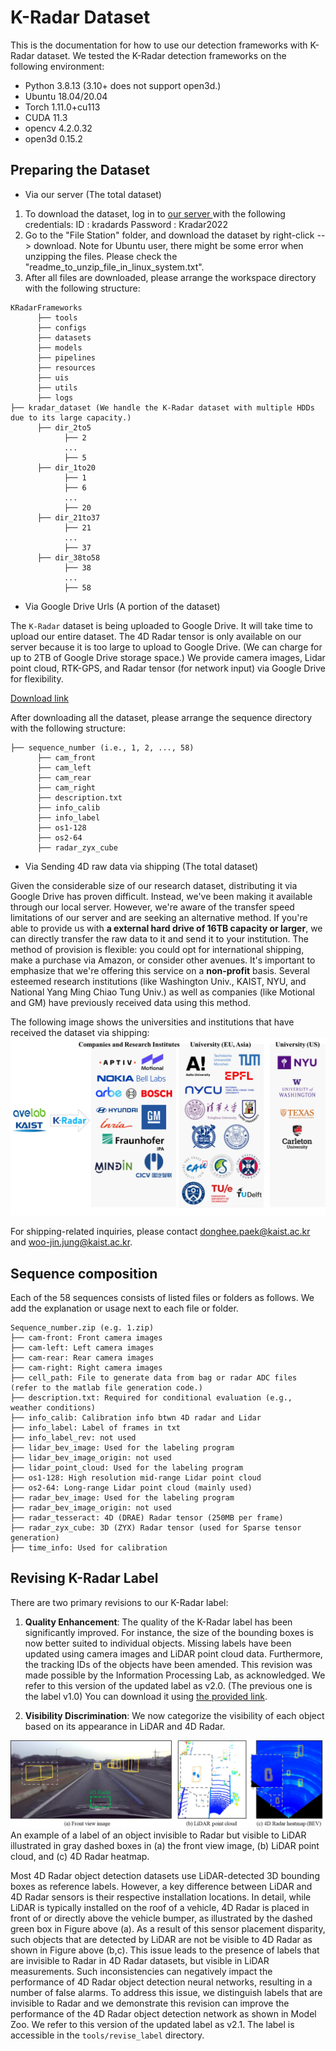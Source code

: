 # K-Radar Dataset
This is the documentation for how to use our detection frameworks with K-Radar dataset.
We tested the K-Radar detection frameworks on the following environment:
* Python 3.8.13 (3.10+ does not support open3d.)
* Ubuntu 18.04/20.04
* Torch 1.11.0+cu113
* CUDA 11.3
* opencv 4.2.0.32
* open3d 0.15.2

## Preparing the Dataset

* Via our server (The total dataset)

1. To download the dataset, log in to <a href="http://QuickConnect.to/kaistavelab"> our server </a> with the following credentials: 
      ID       : kradards
      Password : Kradar2022
2. Go to the "File Station" folder, and download the dataset by right-click --> download.
   Note for Ubuntu user, there might be some error when unzipping the files. Please check the "readme_to_unzip_file_in_linux_system.txt".
3. After all files are downloaded, please arrange the workspace directory with the following structure:
```
KRadarFrameworks
      ├── tools
      ├── configs
      ├── datasets
      ├── models
      ├── pipelines
      ├── resources
      ├── uis
      ├── utils
      ├── logs
├── kradar_dataset (We handle the K-Radar dataset with multiple HDDs due to its large capacity.)
      ├── dir_2to5
            ├── 2
            ...
            ├── 5
      ├── dir_1to20
            ├── 1
            ├── 6
            ...
            ├── 20
      ├── dir_21to37
            ├── 21
            ...
            ├── 37
      ├── dir_38to58
            ├── 38
            ...
            ├── 58
```

* Via Google Drive Urls (A portion of the dataset)

The `K-Radar` dataset is being uploaded to Google Drive. It will take time to upload our entire dataset.
The 4D Radar tensor is only available on our server because it is too large to upload to Google Drive. (We can charge for up to 2TB of Google Drive storage space.)
We provide camera images, Lidar point cloud, RTK-GPS, and Radar tensor (for network input) via Google Drive for flexibility.

<a href="https://drive.google.com/drive/folders/1IfKu-jKB1InBXmfacjMKQ4qTm8jiHrG_?usp=share_link"> Download link </a>

After downloading all the dataset, please arrange the sequence directory with the following structure:
```
├── sequence_number (i.e., 1, 2, ..., 58)
      ├── cam_front
      ├── cam_left
      ├── cam_rear
      ├── cam_right
      ├── description.txt
      ├── info_calib
      ├── info_label
      ├── os1-128
      ├── os2-64
      ├── radar_zyx_cube
```

* Via Sending 4D raw data via shipping (The total dataset)

Given the considerable size of our research dataset, distributing it via Google Drive has proven difficult. Instead, we've been making it available through our local server. However, we're aware of the transfer speed limitations of our server and are seeking an alternative method.
If you're able to provide us with **a external hard drive of 16TB capacity or larger**, we can directly transfer the raw data to it and send it to your institution. The method of provision is flexible: you could opt for international shipping, make a purchase via Amazon, or consider other avenues.
It's important to emphasize that we're offering this service on a **non-profit** basis. Several esteemed research institutions (like Washington Univ., KAIST, NYU, and National Yang Ming Chiao Tung Univ.) as well as companies (like Motional and GM) have previously received data using this method.

The following image shows the universities and institutions that have received the dataset via shipping:
![image](./imgs/institution.png)

For shipping-related inquiries, please contact donghee.paek@kaist.ac.kr and woo-jin.jung@kaist.ac.kr.

## Sequence composition

Each of the 58 sequences consists of listed files or folders as follows.
We add the explanation or usage next to each file or folder.
```
Sequence_number.zip (e.g. 1.zip)
├── cam-front: Front camera images
├── cam-left: Left camera images
├── cam-rear: Rear camera images
├── cam-right: Right camera images
├── cell_path: File to generate data from bag or radar ADC files (refer to the matlab file generation code.)
├── description.txt: Required for conditional evaluation (e.g., weather conditions)
├── info_calib: Calibration info btwn 4D radar and Lidar
├── info_label: Label of frames in txt
├── info_label_rev: not used
├── lidar_bev_image: Used for the labeling program
├── lidar_bev_image_origin: not used
├── lidar_point_cloud: Used for the labeling program
├── os1-128: High resolution mid-range Lidar point cloud
├── os2-64: Long-range Lidar point cloud (mainly used)
├── radar_bev_image: Used for the labeling program
├── radar_bev_image_origin: not used
├── radar_tesseract: 4D (DRAE) Radar tensor (250MB per frame) 
├── radar_zyx_cube: 3D (ZYX) Radar tensor (used for Sparse tensor generation)
├── time_info: Used for calibration
```

## Revising K-Radar Label

There are two primary revisions to our K-Radar label:

1. **Quality Enhancement**: The quality of the K-Radar label has been significantly improved. For instance, the size of the bounding boxes is now better suited to individual objects. Missing labels have been updated using camera images and LiDAR point cloud data. Furthermore, the tracking IDs of the objects have been amended. This revision was made possible by the Information Processing Lab, as acknowledged. We refer to this version of the updated label as v2.0. (The previous one is the label v1.0) You can download it using [the provided link](https://drive.google.com/file/d/1hEN7vdqoLaHZFf7woj5nj4hjpP88f7gU/view?usp=sharing).

2. **Visibility Discrimination**: We now categorize the visibility of each object based on its appearance in LiDAR and 4D Radar.

![image](./imgs/revised_label.png)
An example of a label of an object invisible to Radar but visible to LiDAR illustrated in gray dashed boxes in (a) the front view image, (b) LiDAR point cloud, and (c) 4D Radar heatmap.

Most 4D Radar object detection datasets use LiDAR-detected 3D bounding boxes as reference labels. However, a key difference between LiDAR and 4D Radar sensors is their respective installation locations. In detail, while LiDAR is typically installed on the roof of a vehicle, 4D Radar is placed in front of or directly above the vehicle bumper, as illustrated by the dashed green box in Figure above (a). As a result of this sensor placement disparity, such objects that are detected by LiDAR are not be visible to 4D Radar as shown in Figure above (b,c). This issue leads to the presence of labels that are invisible to Radar in 4D Radar datasets, but visible in LiDAR measurements. Such inconsistencies can negatively impact the performance of 4D Radar object detection neural networks, resulting in a number of false alarms. To address this issue, we distinguish labels that are invisible to Radar and we demonstrate this revision can improve the performance of the 4D Radar object detection network as shown in Model Zoo. We refer to this version of the updated label as v2.1. The label is accessible in the `tools/revise_label` directory.
